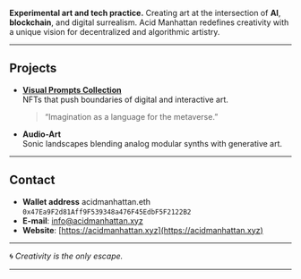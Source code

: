 **Experimental art and tech practice.** Creating art at the intersection of **AI**, **blockchain**, and digital surrealism. Acid Manhattan redefines creativity with a unique vision for decentralized and algorithmic artistry.

---

## Projects

- **[Visual Prompts Collection](https://acidmanhattan.xyz)**  
   NFTs that push boundaries of digital and interactive art. 
   > “Imagination as a language for the metaverse.”

- **Audio-Art**  
   Sonic landscapes blending analog modular synths with generative art.

---

## Contact
- **Wallet address** acidmanhattan.eth `0x47Ea9F2d81Aff9F539348a476F45EdbF5F2122B2`
- **E-mail**: info@acidmanhattan.xyz  
- **Website**: [https://acidmanhattan.xyz](https://acidmanhattan.xyz)  

---

🌀 *Creativity is the only escape.*  

---


